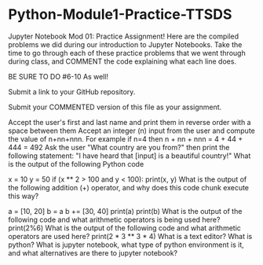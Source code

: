 # Python-Module1-Practice-TTSDS
Jupyter Notebook Mod 01: Practice Assignment!
Here are the compiled problems we did during our introduction to Jupyter Notebooks. Take the time to go through each of these practice problems 
that we went through during class, and COMMENT the code explaining what each line does. 

BE SURE TO DO #6-10 As well!

Submit a link to your GitHub repository.

Submit your COMMENTED version of this file as your assignment. 

Accept the user's first and last name and print them in reverse order with a space between them
Accept an integer (n) input from the user and compute the value of n+nn+nnn. For example if n=4 then n + nn + nnn = 4 + 44 + 444 = 492
Ask the user "What country are you from?" then print the following statement: "I have heard that [input] is a beautiful country!"
What is the output of the following Python code

x = 10
y = 50
if (x ** 2 > 100 and y < 100):
    print(x, y)
What is the output of the following addition (+) operator, and why does this code chunk execute this way?

a = [10, 20]
b = a
b += [30, 40]
print(a)
print(b)
What is the output of the following code and what arithmetic operators is being used here? print(2%6)
What is the output of the following code and what arithmetic operators are used here? print(2 * 3 ** 3 * 4)
What is a text editor?
What is python?
What is jupyter notebook, what type of python environment is it, and what alternatives are there to jupyter notebook?

